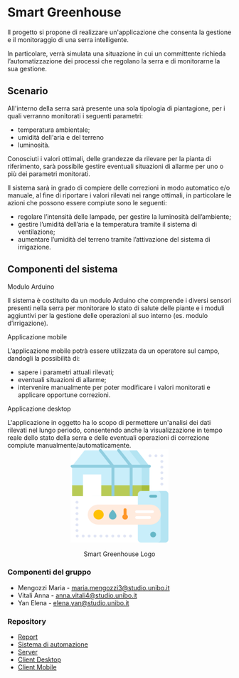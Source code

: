 # Smart Greenhouse

Il progetto si propone di realizzare un'applicazione che consenta la gestione e il monitoraggio di una serra intelligente.

In particolare, verrà simulata una situazione in cui un committente richieda l’automatizzazione dei processi che regolano la serra e di monitorarne la sua gestione.

## Scenario
All'interno della serra sarà presente una sola tipologia di piantagione, per i quali verranno monitorati i seguenti parametri:

- temperatura ambientale;
- umidità dell'aria e del terreno
- luminosità.

Conosciuti i valori ottimali, delle grandezze da rilevare per la pianta di riferimento, sarà possibile gestire eventuali situazioni di allarme per uno o più dei parametri monitorati.

Il sistema sarà in grado di compiere delle correzioni in modo automatico e/o manuale, al fine di riportare i valori rilevati nei range ottimali, in particolare le azioni che possono essere compiute sono le seguenti:

- regolare l’intensità delle lampade, per gestire la luminosità dell’ambiente;
- gestire l’umidità dell’aria e la temperatura tramite il sistema di ventilazione;
- aumentare l’umidità del terreno tramite l’attivazione del sistema di irrigazione.

## Componenti del sistema
<p>Modulo Arduino</p>
Il sistema è costituito da un modulo Arduino che comprende i diversi sensori presenti nella serra per monitorare lo stato di salute delle piante e i moduli aggiuntivi per la gestione delle operazioni al suo interno (es. modulo d’irrigazione).

<p>Applicazione mobile</p>
L’applicazione mobile potrà essere utilizzata da un operatore sul campo, dandogli la possibilità di:

- sapere i parametri attuali rilevati;
- eventuali situazioni di allarme;
- intervenire manualmente per poter modificare i valori monitorati e applicare opportune correzioni.

<p>Applicazione desktop</p>
L'applicazione in oggetto ha lo scopo di permettere un'analisi dei dati rilevati nel lungo periodo, consentendo anche la visualizzazione in tempo reale dello stato della serra e delle eventuali operazioni di correzione compiute manualmente/automaticamente.

<div align="center">
<img src="img/smartgh.png" alt="Smart Greenhouse Logo"  width="220px" height="210px">
<p align="center">Smart Greenhouse Logo</p>
</div>

### Componenti del gruppo
- Mengozzi Maria  - <maria.mengozzi3@studio.unibo.it>
- Vitali Anna  - <anna.vitali4@studio.unibo.it>
- Yan Elena  - <elena.yan@studio.unibo.it>

### Repository
- [Report](https://github.com/SmartGreenhouse-22-23/Report)
- [Sistema di automazione](https://github.com/SmartGreenhouse-22-23/ArduinoSensor)
- [Server](https://github.com/SmartGreenhouse-22-23/Server)
- [Client Desktop](https://github.com/SmartGreenhouse-22-23/ClientDesktop)
- [Client Mobile](https://github.com/SmartGreenhouse-22-23/ClientMobile)
